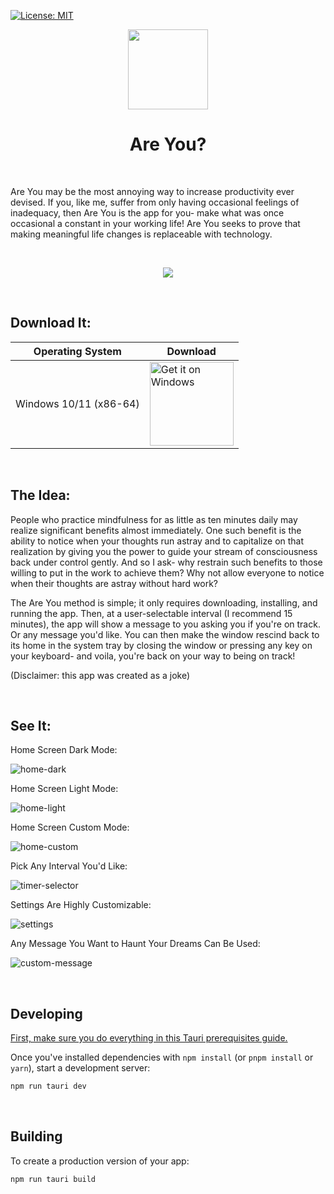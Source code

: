 [![License: MIT](https://img.shields.io/badge/License-MIT-yellow.svg)](https://github.com/of20thmaine/are-you/blob/main/LICENSE)

<p align="center">
  <img src="https://github.com/of20thmaine/are-you/assets/20117571/df18562b-5bfd-4ee8-914d-c60ab1c56205" width="128" height="128">
</p>
<h1 align="center">Are You?</h1>

<br>

Are You may be the most annoying way to increase productivity ever devised. If you, like me, suffer from only having occasional feelings of inadequacy, then Are You is the app for you- make what was once occasional a constant in your working life! Are You seeks to prove that making meaningful life changes is replaceable with technology.

<br>
<p align="center">
  <img src="https://github.com/of20thmaine/are-you/assets/20117571/faa0be44-d767-4ab6-a691-00e314b8aafa">
</p>
<br>

## Download It:

Operating System | Download
---|---
Windows 10/11 (x86-64) | <a href='https://github.com/of20thmaine/are-you/releases/download/v1.0.0/Are.You_1.0.0_x64_en-US.msi'><img alt='Get it on Windows' width="134px" src='https://raw.githubusercontent.com/laurent22/joplin/dev/Assets/WebsiteAssets/images/BadgeWindows.png'/></a>

<br>

## The Idea:

People who practice mindfulness for as little as ten minutes daily may realize significant benefits almost immediately. One such benefit is the ability to notice when your thoughts run astray and to capitalize on that realization by giving you the power to guide your stream of consciousness back under control gently. And so I ask- why restrain such benefits to those willing to put in the work to achieve them? Why not allow everyone to notice when their thoughts are astray without hard work?

The Are You method is simple; it only requires downloading, installing, and running the app. Then, at a user-selectable interval (I recommend 15 minutes), the app will show a message to you asking you if you're on track. Or any message you'd like. You can then make the window rescind back to its home in the system tray by closing the window or pressing any key on your keyboard- and voila, you're back on your way to being on track!

(Disclaimer: this app was created as a joke)

<br>

## See It:

Home Screen Dark Mode:

![home-dark](https://github.com/of20thmaine/are-you/assets/20117571/9abbf720-57ff-432b-b6c3-79726c65f9fc)

Home Screen Light Mode:

![home-light](https://github.com/of20thmaine/are-you/assets/20117571/faa0be44-d767-4ab6-a691-00e314b8aafa)

Home Screen Custom Mode:

![home-custom](https://github.com/of20thmaine/are-you/assets/20117571/bb01e2a0-d477-4caa-b9e3-88c930a52d8e)

Pick Any Interval You'd Like:

![timer-selector](https://github.com/of20thmaine/are-you/assets/20117571/32981dd7-dc58-4970-a0cf-00f7251d280a)

Settings Are Highly Customizable:

![settings](https://github.com/of20thmaine/are-you/assets/20117571/982eba2a-6799-4045-8ac0-3740c15afc69)

Any Message You Want to Haunt Your Dreams Can Be Used:

![custom-message](https://github.com/of20thmaine/are-you/assets/20117571/05ac8886-faa9-4808-b4b5-c670f0890773)

<br>

## Developing
[First, make sure you do everything in this Tauri prerequisites guide.](https://tauri.app/v1/guides/getting-started/prerequisites)

Once you've installed dependencies with `npm install` (or `pnpm install` or `yarn`), start a development server:

```bash
npm run tauri dev
```

<br>

## Building

To create a production version of your app:

```bash
npm run tauri build
```

